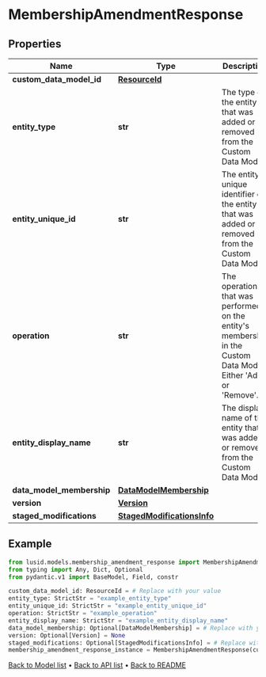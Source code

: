 # MembershipAmendmentResponse

## Properties
Name | Type | Description | Notes
------------ | ------------- | ------------- | -------------
**custom_data_model_id** | [**ResourceId**](ResourceId.md) |  | 
**entity_type** | **str** | The type of the entity that was added or removed from the Custom Data Model. | 
**entity_unique_id** | **str** | The entity unique identifier of the entity that was added or removed from the Custom Data Model. | 
**operation** | **str** | The operation that was performed on the entity&#39;s membership in the Custom Data Model. Either &#39;Add&#39; or &#39;Remove&#39;. | 
**entity_display_name** | **str** | The display name of the entity that was added or removed from the Custom Data Model. | 
**data_model_membership** | [**DataModelMembership**](DataModelMembership.md) |  | [optional] 
**version** | [**Version**](Version.md) |  | [optional] 
**staged_modifications** | [**StagedModificationsInfo**](StagedModificationsInfo.md) |  | [optional] 
## Example

```python
from lusid.models.membership_amendment_response import MembershipAmendmentResponse
from typing import Any, Dict, Optional
from pydantic.v1 import BaseModel, Field, constr

custom_data_model_id: ResourceId = # Replace with your value
entity_type: StrictStr = "example_entity_type"
entity_unique_id: StrictStr = "example_entity_unique_id"
operation: StrictStr = "example_operation"
entity_display_name: StrictStr = "example_entity_display_name"
data_model_membership: Optional[DataModelMembership] = # Replace with your value
version: Optional[Version] = None
staged_modifications: Optional[StagedModificationsInfo] = # Replace with your value
membership_amendment_response_instance = MembershipAmendmentResponse(custom_data_model_id=custom_data_model_id, entity_type=entity_type, entity_unique_id=entity_unique_id, operation=operation, entity_display_name=entity_display_name, data_model_membership=data_model_membership, version=version, staged_modifications=staged_modifications)

```

[Back to Model list](../README.md#documentation-for-models) &#8226; [Back to API list](../README.md#documentation-for-api-endpoints) &#8226; [Back to README](../README.md)

